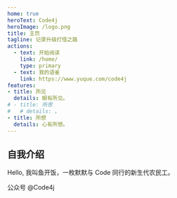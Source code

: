 ```yaml
---
home: true
heroText: Code4j
heroImage: /logo.png
title: 主页
tagline: 记录升级打怪之路
actions:
  - text: 开始阅读
    link: /home/
    type: primary
  - text: 我的语雀
    link: https://www.yuque.com/code4j
features:
- title: 所见
  details: 眼有所见。
# - title: 所思
#   # details: 。
- title: 所想
  details: 心有所想。
---
```


## 自我介绍

Hello, 我叫鱼开饭，一枚默默与 Code 同行的新生代农民工。

公众号 @Code4j